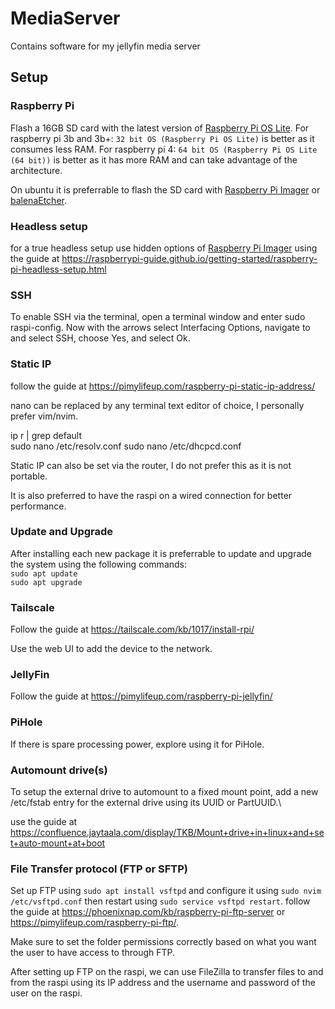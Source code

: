 # MediaServer
Contains software for my jellyfin media server 

## Setup

### Raspberry Pi 
Flash a 16GB SD card with the latest version of [Raspberry Pi OS Lite](https://www.raspberrypi.org/software/operating-systems/).
For raspberry pi 3b and 3b+:
```32 bit OS (Raspberry Pi OS Lite)``` is better as it consumes less RAM.
For raspberry pi 4:
```64 bit OS (Raspberry Pi OS Lite (64 bit))``` is better as it has more RAM and can take advantage of the architecture.

On ubuntu it is preferrable to flash the SD card with [Raspberry Pi Imager](https://www.raspberrypi.org/software/) or [balenaEtcher](https://www.balena.io/etcher/).

### Headless setup
for a true headless setup use hidden options of [Raspberry Pi Imager](https://www.raspberrypi.org/software/) using the guide at https://raspberrypi-guide.github.io/getting-started/raspberry-pi-headless-setup.html

### SSH
To enable SSH via the terminal, open a terminal window and enter sudo raspi-config. Now with the arrows select Interfacing Options, navigate to and select SSH, choose Yes, and select Ok.

### Static IP
follow the guide at https://pimylifeup.com/raspberry-pi-static-ip-address/ 

nano can be replaced by any terminal text editor of choice, I personally prefer vim/nvim.

ip r | grep default\
sudo nano /etc/resolv.conf
sudo nano /etc/dhcpcd.conf

Static IP can also be set via the router, I do not prefer this as it is not portable.

It is also preferred to have the raspi on a wired connection for better performance.

### Update and Upgrade

After installing each new package it is preferrable to update and upgrade the system using the following commands:\
```sudo apt update```\
```sudo apt upgrade```

### Tailscale

Follow the guide at https://tailscale.com/kb/1017/install-rpi/

Use the web UI to add the device to the network.

### JellyFin
Follow the guide at https://pimylifeup.com/raspberry-pi-jellyfin/

### PiHole
If there is spare processing power, explore using it for PiHole.

### Automount drive(s)
To setup the external drive to automount to a fixed mount point, add a new /etc/fstab entry for the external drive using its UUID or PartUUID.\

use the guide at https://confluence.jaytaala.com/display/TKB/Mount+drive+in+linux+and+set+auto-mount+at+boot 

### File Transfer protocol (FTP or SFTP)
Set up FTP using ```sudo apt install vsftpd``` and configure it using ```sudo nvim /etc/vsftpd.conf``` then restart using ```sudo service vsftpd restart```. follow the guide at https://phoenixnap.com/kb/raspberry-pi-ftp-server or https://pimylifeup.com/raspberry-pi-ftp/.

Make sure to set the folder permissions correctly based on what you want the user to have access to through FTP.

After setting up FTP on the raspi, we can use FileZilla to transfer files to and from the raspi using its IP address and the username and password of the user on the raspi.